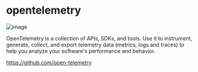 # opentelemetry


![image](https://github.com/JessCordeiro/opentelemetry/assets/67651751/c8d25af4-12d6-497d-a561-b4f0f8237232)


OpenTelemetry is a collection of APIs, SDKs, and tools. Use it to instrument, generate, collect, and export telemetry data (metrics, logs and traces) to help you analyze your software's performance and behavior.

https://github.com/open-telemetry
